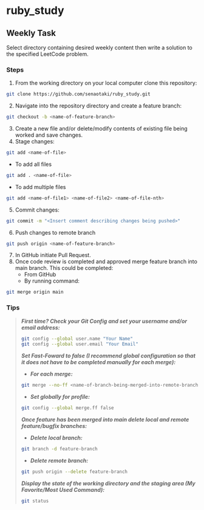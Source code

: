 # ruby_study

## Weekly Task

Select directory containing desired weekly content then write a solution to the specified LeetCode problem.

### Steps

1. From the working directory on your local computer clone this repository:
```Bash
git clone https://github.com/senaotaki/ruby_study.git
```
2. Navigate into the repository directory and create a feature branch:
```Bash
git checkout -b <name-of-feature-branch>
```
3. Create a new file and/or delete/modify contents of existing file being worked and save changes.
4. Stage changes:
```Bash
git add <name-of-file>
```
   - To add all files
```Bash
git add . <name-of-file>
```
   - To add multiple files
```Bash
git add <name-of-file1> <name-of-file2> <name-of-file-nth>
```
5. Commit changes:
```Bash
git commit -m "<Insert comment describing changes being pushed>"
```
6. Push changes to remote branch
```Bash
git push origin <name-of-feature-branch>
```
7. In GitHub initiate Pull Request.
8. Once code review is completed and approved merge feature branch into main branch. This could be completed:
   - From GitHub
   - By running command:
```Bash
git merge origin main
```

### Tips

> **_First time? Check your Git Config and set your username and/or email address:_**
> ```Bash
> git config --global user.name "Your Name"
> git config --global user.email "Your Email"
> ```
>
> **_Set Fast-Foward to false (I recommend global configuration so that it does not have to be completed manually for each merge):_**
> - **_For each merge:_**
> ```Bash
> git merge --no-ff <name-of-branch-being-merged-into-remote-branch>
> ```
> - **_Set globally for profile:_**
> ```Bash
> git config --global merge.ff false
> ```
>
> **_Once feature has been merged into main delete local and remote feature/bugfix branches:_**
> - **_Delete local branch:_**
> ```Bash
> git branch -d feature-branch
> ```
> - **_Delete remote branch:_**
> ```Bash
> git push origin --delete feature-branch
> ```
> **_Display the state of the working directory and the staging area (My Favorite/Most Used Command):_**
> ```Bash
> git status
> ```